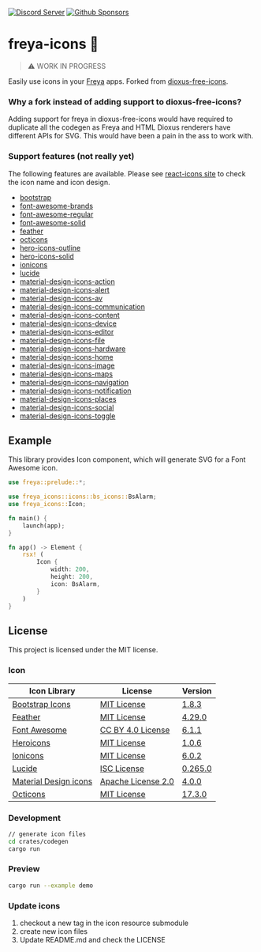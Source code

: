 [![Discord Server](https://img.shields.io/discord/1015005816094478347.svg?logo=discord&style=flat-square)](https://discord.gg/sYejxCdewG)
[![Github Sponsors](https://img.shields.io/github/sponsors/marc2332?style=social)](https://github.com/sponsors/marc2332)

# freya-icons 🌹

> ⚠️ WORK IN PROGRESS

Easily use icons in your [Freya](https://freyaui.dev/) apps. Forked from [dioxus-free-icons](https://github.com/dioxus-community/dioxus-free-icons).

### Why a fork instead of adding support to dioxus-free-icons?

Adding support for freya in dioxus-free-icons would have required to duplicate all the codegen as Freya and HTML Dioxus renderers have different APIs for SVG. This would have been a pain in the ass to work with.

### Support features (not really yet)

The following features are available. Please see [react-icons site](https://react-icons.github.io/react-icons) to check the icon name and icon design. 

- [bootstrap](https://docs.rs/freya-icons/latest/freya_icons/icons/bs_icons/index.html)
- [font-awesome-brands](https://docs.rs/freya-icons/latest/freya_icons/icons/fa_brands_icons/index.html)
- [font-awesome-regular](https://docs.rs/freya-icons/latest/freya_icons/icons/fa_regular_icons/index.html)
- [font-awesome-solid](https://docs.rs/freya-icons/latest/freya_icons/icons/fa_solid_icons/index.html)
- [feather](https://docs.rs/freya-icons/latest/freya_icons/icons/fi_icons/index.html)
- [octicons](https://docs.rs/freya-icons/latest/freya_icons/icons/go_icons/index.html)
- [hero-icons-outline](https://docs.rs/freya-icons/latest/freya_icons/icons/hi_outline_icons/index.html)
- [hero-icons-solid](https://docs.rs/freya-icons/latest/freya_icons/icons/hi_solid_icons/index.html)
- [ionicons](https://docs.rs/freya-icons/latest/freya_icons/icons/io_icons/index.html)
- [lucide](https://docs.rs/freya-icons/latest/freya_icons/icons/ld_icons/index.html)
- [material-design-icons-action](https://docs.rs/freya-icons/latest/freya_icons/icons/md_action_icons/index.html)
- [material-design-icons-alert](https://docs.rs/freya-icons/latest/freya_icons/icons/md_alert_icons/index.html)
- [material-design-icons-av](https://docs.rs/freya-icons/latest/freya_icons/icons/md_av_icons/index.html)
- [material-design-icons-communication](https://docs.rs/freya-icons/latest/freya_icons/icons/md_communication_icons/index.html)
- [material-design-icons-content](https://docs.rs/freya-icons/latest/freya_icons/icons/md_content_icons/index.html)
- [material-design-icons-device](https://docs.rs/freya-icons/latest/freya_icons/icons/io_icons/index.html)
- [material-design-icons-editor](https://docs.rs/freya-icons/latest/freya_icons/icons/md_editor_icons/index.html)
- [material-design-icons-file](https://docs.rs/freya-icons/latest/freya_icons/icons/md_file_icons/index.html)
- [material-design-icons-hardware](https://docs.rs/freya-icons/latest/freya_icons/icons/md_hardware_icons/index.html)
- [material-design-icons-home](https://docs.rs/freya-icons/latest/freya_icons/icons/md_home_icons/index.html)
- [material-design-icons-image](https://docs.rs/freya-icons/latest/freya_icons/icons/md_image_icons/index.html)
- [material-design-icons-maps](https://docs.rs/freya-icons/latest/freya_icons/icons/md_maps_icons/index.html)
- [material-design-icons-navigation](https://docs.rs/freya-icons/latest/freya_icons/icons/md_navigation_icons/index.html)
- [material-design-icons-notification](https://docs.rs/freya-icons/latest/freya_icons/icons/md_notification_icons/index.html)
- [material-design-icons-places](https://docs.rs/freya-icons/latest/freya_icons/icons/md_places_icons/index.html)
- [material-design-icons-social](https://docs.rs/freya-free-icons/latest/freya_icons/icons/md_social_icons/index.html)
- [material-design-icons-toggle](https://docs.rs/dioxus-free-icons/latest/freya_icons/icons/md_toggle_icons/index.html)

## Example

This library provides Icon component, which will generate SVG for a Font Awesome icon.

```rust
use freya::prelude::*;

use freya_icons::icons::bs_icons::BsAlarm;
use freya_icons::Icon;

fn main() {
    launch(app);
}

fn app() -> Element {
    rsx! (
        Icon {
            width: 200,
            height: 200,
            icon: BsAlarm,
        }
    )
}
```

## License

This project is licensed under the MIT license.

### Icon

Icon Library|License|Version
---|---|---
[Bootstrap Icons](https://icons.getbootstrap.com/)|[MIT License](https://github.com/twbs/icons/blob/main/LICENSE.md)| [1.8.3](https://github.com/twbs/icons/tree/v1.8.3)
[Feather](https://feathericons.com/)|[MIT License](https://github.com/feathericons/feather/blob/master/LICENSE)| [4.29.0](https://github.com/feathericons/feather/tree/v4.29.0)
[Font Awesome](https://fontawesome.com/)|[CC BY 4.0 License](https://creativecommons.org/licenses/by/4.0/)| [6.1.1](https://github.com/FortAwesome/Font-Awesome/tree/6.1.1)
[Heroicons](https://heroicons.com/)|[MIT License](https://github.com/tailwindlabs/heroicons/blob/master/LICENSE)| [1.0.6](https://github.com/tailwindlabs/heroicons/tree/v1.0.6)
[Ionicons](https://ionic.io/ionicons)|[MIT License](https://github.com/ionic-team/ionicons/blob/main/LICENSE)| [6.0.2](https://github.com/ionic-team/ionicons/tree/v6.0.2)
[Lucide](https://lucide.dev)|[ISC License](https://github.com/lucide-icons/lucide/blob/main/LICENSE)| [0.265.0](https://github.com/lucide-icons/lucide/tree/v0.265.0)
[Material Design icons](https://developers.google.com/fonts/docs/material_icons)|[Apache License 2.0](https://github.com/google/material-design-icons/blob/master/LICENSE)| [4.0.0](https://github.com/google/material-design-icons/tree/4.0.0)
[Octicons](https://primer.style/octicons/)|[MIT License](https://github.com/primer/octicons/blob/main/LICENSE)| [17.3.0](https://github.com/primer/octicons/tree/v17.3.0)

### Development

```sh
// generate icon files
cd crates/codegen
cargo run
```

### Preview

```sh
cargo run --example demo
```

### Update icons

1. checkout a new tag in the icon resource submodule
2. create new icon files
3. Update README.md and check the LICENSE
